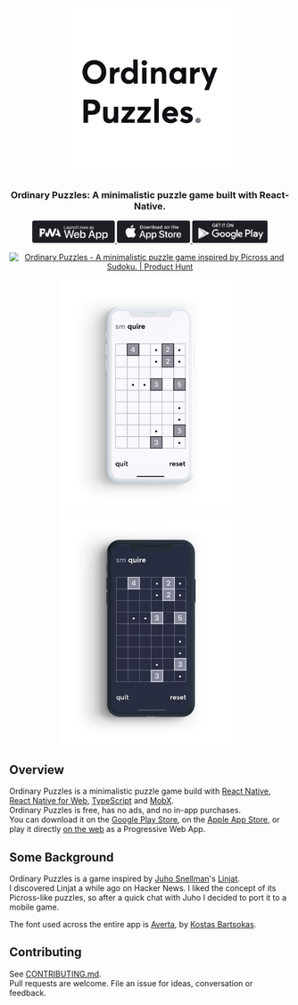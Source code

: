 <p align="center">
  <br>
  <a href="https://ordinarypuzzles.com"><img src="./.github/logo.png" width="300" alt="Ordinary Puzzles"></a>
  <br>
<h3 align="center">Ordinary Puzzles: A minimalistic puzzle game built with React-Native.</h3>
</p>
<p align="center">
  <a href="https://ordinarypuzzles.com/play">
    <img
      class="web-app-badge"
      src="./.github/web-app-badge.png"
      alt="Launch now as web app"
      height="40"
    />
  </a>
  <a href="https://apps.apple.com/us/app/ordinary-puzzles/id1489599807">
    <img
      class="app-store-badge"
      src="./.github/app-store-badge.png"
      alt="Download on the app store"
      height="40"
    />
  </a>
  <a href="https://play.google.com/store/apps/details?id=com.mmazzarolo.ordinarypuzzles">
    <img
      class="google-play-badge"
      src="./.github/play-store-badge.png"
      alt="Download on the play store"
      height="40"
    />
  </a>
</p>

<p align="center" margin-bottom="0">
  <a href="https://www.producthunt.com/posts/ordinary-puzzles?utm_source=badge-featured&utm_medium=badge&utm_souce=badge-ordinary-puzzles" target="_blank"><img src="https://api.producthunt.com/widgets/embed-image/v1/featured.svg?post_id=290608&theme=dark" alt="Ordinary Puzzles - A minimalistic puzzle game inspired by Picross and Sudoku. | Product Hunt" style="width: 250px; height: 54px;" width="250" height="40" /></a>
</p>

<p align="center" margin-bottom="0">
  <a href="https://ordinarypuzzles.com">
    <img alt="Ordinary Puzzles" width="320" height="auto" src="./.github/iphone-screenshot-light.png">
  </a>
  <a href="https://ordinarypuzzles.com">
    <img alt="Ordinary Puzzles" width="320" height="auto" src="./.github/iphone-screenshot-dark.png">
  </a>
</p>

## Overview

Ordinary Puzzles is a minimalistic puzzle game build with [React Native](https://facebook.github.io/react-native/), [React Native for Web](https://github.com/necolas/react-native-web), [TypeScript](https://www.typescriptlang.org/) and [MobX](https://mobx.js.org/README.html).  
Ordinary Puzzles is free, has no ads, and no in-app purchases.  
You can download it on the [Google Play Store](https://play.google.com/store/apps/details?id=com.mmazzarolo.ordinarypuzzles), on the [Apple App Store](https://apps.apple.com/us/app/ordinary-puzzles/id1489599807), or play it directly [on the web](https://ordinarypuzzles.com/play) as a Progressive Web App.

## Some Background

Ordinary Puzzles is a game inspired by [Juho Snellman](https://www.snellman.net/)'s [Linjat](https://linjat.snellman.net/#fp).  
I discovered Linjat a while ago on Hacker News. I liked the concept of its Picross-like puzzles, so after a quick chat with Juho I decided to port it to a mobile game.

The font used across the entire app is [Averta](https://www.myfonts.com/fonts/intelligent-foundry/averta/), by [Kostas Bartsokas](http://www.kostasbartsokas.com/).  

## Contributing

See [CONTRIBUTING.md](./CONTRIBUTING.md).  
Pull requests are welcome. File an issue for ideas, conversation or feedback.
